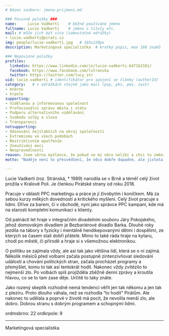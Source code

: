```yaml
---
# Název souboru: jmeno-prijmeni.md

### Povinné položky ###
name:     Lucie Vadkerti  	# běžně používáné jméno
fullname: Lucie Vadkerti  	# jméno s tituly etc.
mail: # může jich být více (samostatné odrážky)
- lucie.vadkerti@pirati.cz
img: people/lucie-vadkerti.jpg   # 165x220px
description: Marketingová specialistka 	# kratký popis, max 160 znaků

### Nepovinné položky
profiles:
  linkedin: https://www.linkedin.com/in/lucie-vadkerti-6471b2161/
  facebook: https://www.facebook.com/lstranska
  twitter: https://twitter.com/lucy_str
uid: lucie.vadkerti # identifikátor pro spojení se články (authorId)
category: 	# v odrážkách stejně jako mail (psp, pks, pms, zast)
- msbrno
- krpole
supporting:
- Vzdělanou a informovanou společnost
- Profesionální správu města i státu
- Podporu alternativního vzdělávání
- Svobodu volby a slova
- Transparenci
notsupporting:
- Odsouvání nejslabších na okraj společnosti
- Extremismu ve všech podobách
- Restriktivním opatřením
- Zneužívání moci
- Nespravedlnosti
reason: Jsem věrna myšlence, že pokud se mi něco nelíbí a chci to změnit, nestačí nadávat u piva, ale je třeba zvednout zadek a jít konat. :)
motto: "Naděje není to přesvědčení, že něco dobře dopadne, ale jistota, že má něco smysl - bez ohledu na to, jak to dopadne."

---
```


Lucie Vadkerti (roz. Stránská, * 1989) narodila se v Brně a téměř celý život prožila v Králově Poli. Je členkou Pirátské strany od roku 2018.

Pracuje v oblasti PPC marketingu a práce je jí živobytím i koníčkem. Má za sebou kurzy měkých dovedností a kritického myšlení. Celý život pracuje s lidmi. Dříve za barem, či v obchodě, nyní jako správce PPC kampaní, kde má na starosti kompletní komunikaci s klienty.

Od patnácti let hraje v integračním divadelním souboru Járy Pokojského, jehož domovským divadlem je Bezbariérové divadlo Barka. Dlouhé roky jezdila na tábory s fyzicky i mentálně hendikepovanými dětmi i dospělími, ze kterých se časem stali dobří přátelé. Mimo to také ráda hraje na kytaru, chodí po městě, či přírodě a hraje si s všemožnou elektronikou.

O politiku se zajímala vždy, ale asi tak jako většina lidí, která se o ni zajímá. Několik měsíců před volbami začala postupně zintenzivňovat sledování událostí a chování politických stran, začala procházet programy a přemýšlet, komu to tak asi tentokrát hodit. Nakonec vždy zvítězilo to nejmenší zlo. Po volbách spíš projížděla zběžně denní zprávy a kroutila hlavou, co se to tam zase děje. Určitě to taky znáte.

Jako rozený skeptik rozhodně nemá tendenci věřit jen tak někomu a jen tak z plezíru. Proto dlouho váhala, než se rozhodla “to hodit” Pirátům. Ale nakonec to udělala a poprvé v životě má pocit, že nevolila menší zlo, ale dobro. Dobrou stranu s dobrým programem a schopnými lidmi.

ordmsbrno: 22
ordkrpole: 9


---

Marketingová specialistka
